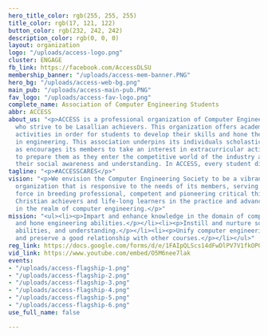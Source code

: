 ```yaml
---
hero_title_color: rgb(255, 255, 255)
title_color: rgb(17, 121, 122)
button_color: rgb(232, 242, 242)
description_color: rgb(0, 0, 0)
layout: organization
logo: "/uploads/access-logo.png"
cluster: ENGAGE
fb_link: https://facebook.com/AccessDLSU
membership_banner: "/uploads/access-mem-banner.PNG"
hero_bg: "/uploads/access-web-bg.png"
main_pub: "/uploads/access-main-pub.PNG"
fav_logo: "/uploads/access-fav-logo.png"
complete_name: Association of Computer Engineering Students
abbr: ACCESS
about_us: "<p>ACCESS is a professional organization of Computer Engineering students
  who strive to be Lasallian achievers. This organization offers academic and career-related
  activities in order for students to develop their skills and hone their abilities
  in engineering. This association underpins its individuals scholastically as well
  as encourages its members to take an interest in extracurricular activities so as
  to prepare them as they enter the competitive world of the industry all while nurturing
  their social awareness and understanding. In ACCESS, every student discovers a family!</p>"
tagline: "<p>#ACCESSCARES</p>"
vision: "<p>We envision the Computer Engineering Society to be a vibrant and growing
  organization that is responsive to the needs of its members, serving as a moving
  force in breeding professional, competent and pioneering critical thinkers who are
  Christian achievers and life-long learners in the practice and advancement of technology
  in the realm of computer engineering.</p>"
mission: "<ul><li><p>Impart and enhance knowledge in the domain of computer engineering.</p></li><li><p>Expand
  and hone engineering abilities.</p></li><li><p>Instill and nurture social awareness,
  abilities, and understanding.</p></li><li><p>Unify computer engineering students
  and preserve a good relationship with other courses.</p></li></ul>"
reg_link: https://docs.google.com/forms/d/e/1FAIpQLScs14dFwDlPV7V1fkOP0qq_jApKcbzygnVZYQtXFrqxsvSZow/viewform?usp=sf_link
vid_link: https://www.youtube.com/embed/O5M6nee7lak
events:
- "/uploads/access-flagship-1.png"
- "/uploads/access-flagship-2.png"
- "/uploads/access-flagship-3.png"
- "/uploads/access-flagship-4.png"
- "/uploads/access-flagship-5.png"
- "/uploads/access-flagship-6.png"
use_full_name: false

---
```

